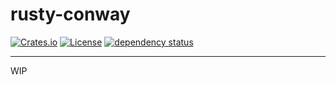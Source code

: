 # rusty-conway

[![Crates.io](https://img.shields.io/crates/v/rusty-conway.svg)](https://crates.io/crates/rusty-conway)
[![License](http://img.shields.io/badge/license-MIT-blue.svg)](https://github.com/functional-tim/blob/main/LICENSE)
[![dependency status](https://deps.rs/repo/github/functional-tim/rusty-conway/status.svg)](https://deps.rs/repo/github/functional-tim/rusty-conway)

-----------------------------------------------

WIP
